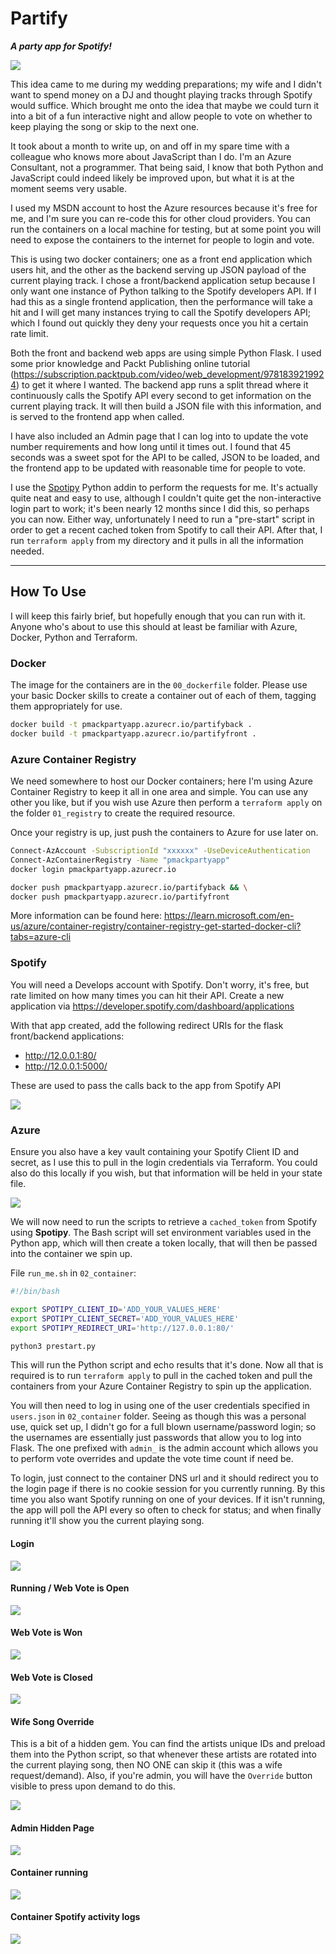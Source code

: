 # Partify
**_A party app for Spotify!_**


![](img/title.png)

This idea came to me during my wedding preparations; my wife and I didn't want to spend money on a DJ and thought playing tracks through Spotify would suffice. Which brought me onto the idea that maybe we could turn it into a bit of a fun interactive night and allow people to vote on whether to keep playing the song or skip to the next one.

It took about a month to write up, on and off in my spare time with a colleague who knows more about JavaScript than I do. I'm an Azure Consultant, not a programmer. That being said, I know that both Python and JavaScript could indeed likely be improved upon, but what it is at the moment seems very usable.

I used my MSDN account to host the Azure resources because it's free for me, and I'm sure you can re-code this for other cloud providers. You can run the containers on a local machine for testing, but at some point you will need to expose the containers to the internet for people to login and vote.

This is using two docker containers; one as a front end application which users hit, and the other as the backend serving up JSON payload of the current playing track. I chose a front/backend application setup because I only want one instance of Python talking to the Spotify developers API. If I had this as a single frontend application, then the performance will take a hit and I will get many instances trying to call the Spotify developers API; which I found out quickly they deny your requests once you hit a certain rate limit.

Both the front and backend web apps are using simple Python Flask. I used some prior knowledge and Packt Publishing online tutorial (https://subscription.packtpub.com/video/web_development/9781839219924) to get it where I wanted. The backend app runs a split thread where it continuously calls the Spotify API every second to get information on the current playing track. It will then build a JSON file with this information, and is served to the frontend app when called.

I have also included an Admin page that I can log into to update the vote number requirements and how long until it times out. I found that 45 seconds was a sweet spot for the API to be called, JSON to be loaded, and the frontend app to be updated with reasonable time for people to vote.

I use the [Spotipy](https://spotipy.readthedocs.io/) Python addin to perform the requests for me. It's actually quite neat and easy to use, although I couldn't quite get the non-interactive login part to work; it's been nearly 12 months since I did this, so perhaps you can now. Either way, unfortunately I need to run a "pre-start" script in order to get a recent cached token from Spotify to call their API. After that, I run `terraform apply` from my directory and it pulls in all the information needed.

---


## How To Use

I will keep this fairly brief, but hopefully enough that you can run with it. Anyone who's about to use this should at least be familiar with Azure, Docker, Python and Terraform.

### Docker

The image for the containers are in the `00_dockerfile` folder. Please use your basic Docker skills to create a container out of each of them, tagging them appropriately for use.

```bash
docker build -t pmackpartyapp.azurecr.io/partifyback .
docker build -t pmackpartyapp.azurecr.io/partifyfront .
```

### Azure Container Registry

We need somewhere to host our Docker containers; here I'm using Azure Container Registry to keep it all in one area and simple. You can use any other you like, but if you wish use Azure then perform a `terraform apply` on the folder `01_registry` to create the required resource.

Once your registry is up, just push the containers to Azure for use later on.

```bash
Connect-AzAccount -SubscriptionId "xxxxxx" -UseDeviceAuthentication
Connect-AzContainerRegistry -Name "pmackpartyapp"
docker login pmackpartyapp.azurecr.io

docker push pmackpartyapp.azurecr.io/partifyback && \
docker push pmackpartyapp.azurecr.io/partifyfront
```

More information can be found here: https://learn.microsoft.com/en-us/azure/container-registry/container-registry-get-started-docker-cli?tabs=azure-cli

### Spotify

You will need a Develops account with Spotify. Don't worry, it's free, but rate limited on how many times you can hit their API. Create a new application via https://developer.spotify.com/dashboard/applications

With that app created, add the following redirect URIs for the flask front/backend applications:
- http://12.0.0.1:80/
- http://12.0.0.1:5000/

These are used to pass the calls back to the app from Spotify API

![](img/spotify-developers.png)

### Azure

Ensure you also have a key vault containing your Spotify Client ID and secret, as I use this to pull in the login credentials via Terraform. You could also do this locally if you wish, but that information will be held in your state file.

![](img/README_20220930113324.png)



We will now need to run the scripts to retrieve a `cached_token` from Spotify using **Spotipy**. The Bash script will set environment variables used in the Python app, which will then create a token locally, that will then be passed into the container we spin up.

File `run_me.sh` in `02_container`:
```bash
#!/bin/bash

export SPOTIPY_CLIENT_ID='ADD_YOUR_VALUES_HERE'
export SPOTIPY_CLIENT_SECRET='ADD_YOUR_VALUES_HERE'
export SPOTIPY_REDIRECT_URI='http://127.0.0.1:80/'

python3 prestart.py
```

This will run the Python script and echo results that it's done. Now all that is required is to run `terraform apply` to pull in the cached token and pull the containers from your Azure Container Registry to spin up the application.

You will then need to log in using one of the user credentials specified in `users.json` in `02_container` folder. Seeing as though this was a personal use, quick set up, I didn't go for a full blown username/password login; so the usernames are essentially just passwords that allow you to log into Flask. The one prefixed with `admin_` is the admin account which allows you to perform vote overrides and update the vote time count if need be.

To login, just connect to the container DNS url and it should redirect you to the login page if there is no cookie session for you currently running. By this time you also want Spotify running on one of your devices. If it isn't running, the app will poll the API every so often to check for status; and when finally running it'll show you the current playing song.

#### Login
![](img/web-login.png)

#### Running / Web Vote is Open
![](img/web-voteOpen.png)

#### Web Vote is Won
![](img/web-voteWon.png)

#### Web Vote is Closed
![](img/web-voteClosed.png)

#### Wife Song Override
This is a bit of a hidden gem. You can find the artists unique IDs and preload them into the Python script, so that whenever these artists are rotated into the current playing song, then NO ONE can skip it (this was a wife request/demand). Also, if you're admin, you will have the `Override` button visible to press upon demand to do this.

![](img/web-wifeOverride.png)

#### Admin Hidden Page
![](img/web-admin.png)

#### Container running
![](img/azure-load.png)

#### Container Spotify activity logs
![](img/azure-logs.png)